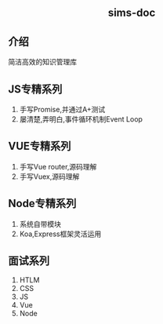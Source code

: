 <!--
 * @Author: Jingdongdong
 * @Date: 2021-10-08 16:31:39
 * @LastEditTime: 2022-04-11 20:34:01
 * @LastEditors: Please set LastEditors
 * @Description:
-->

<h2 align="center">sims-doc</h2>

## 介绍
简洁高效的知识管理库

## JS专精系列
1. 手写Promise,并通过A+测试
2. 屡清楚,弄明白,事件循环机制Event Loop

## VUE专精系列
1. 手写Vue router,源码理解
2. 手写Vuex,源码理解

## Node专精系列
1. 系统自带模块
2. Koa,Express框架灵活运用

## 面试系列
1. HTLM
2. CSS
3. JS
4. Vue
5. Node